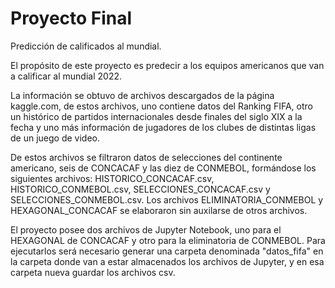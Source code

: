 # Proyecto Final
Predicción de calificados al mundial.

El propósito de este proyecto es predecir a los equipos americanos que van a calificar al mundial 2022.

La información se obtuvo de archivos descargados de la página kaggle.com, de estos archivos, uno contiene datos del Ranking FIFA, otro un histórico de partidos internacionales desde finales del siglo XIX a la fecha y uno más información de jugadores de los clubes de distintas ligas de un juego de video.

De estos archivos se filtraron datos de selecciones del continente americano, seis de CONCACAF y las diez de CONMEBOL, formándose los siguientes archivos: HISTORICO_CONCACAF.csv, HISTORICO_CONMEBOL.csv, SELECCIONES_CONCACAF.csv y SELECCIONES_CONMEBOL.csv. Los archivos ELIMINATORIA_CONMEBOL y HEXAGONAL_CONCACAF se elaboraron sin auxilarse de otros archivos.

El proyecto posee dos archivos de Jupyter Notebook, uno para el HEXAGONAL de CONCACAF y otro para la eliminatoria de CONMEBOL. Para ejecutarlos será necesario generar una carpeta denominada "datos_fifa" en la carpeta donde van a estar almacenados los archivos de Jupyter, y en esa carpeta nueva guardar los archivos csv.
